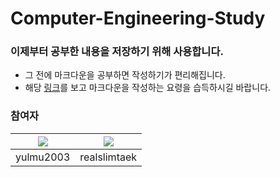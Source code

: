 # Computer-Engineering-Study


### 이제부터 공부한 내용을 저장하기 위해 사용합니다.
- 그 전에 마크다운을 공부하면 작성하기가 편리해집니다.
- 해당 [링크](https://www.heropy.dev/p/B74sNE)를 보고 마크다운을 작성하는 요령을 습득하시길 바랍니다.








### 참여자

|[![](https://github.com/yulmu2003.png?width=200px)](https://github.com/yulmu2003)|[![](https://github.com/realslimtaek.png?width=200px)](https://github.com/realslimtaek) |
|:---:|:---:|
|yulmu2003|realslimtaek|

